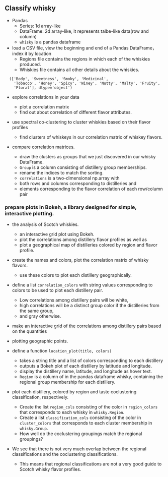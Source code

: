 ## Classify whisky

- Pandas
  - Series: 1d array-like
  - DataFrame: 2d array-like, it represents talbe-like data(row and column)
  - `whisky` is a pandas dataframe
- load a CSV file, view the beginning and end of a Pandas DataFrame， index it by location
  - Regions file contains the regions in which each of the whiskies produced.
  - Whiskies file contains all other details about the whiskies.

```
  (['Body', 'Sweetness', 'Smoky', 'Medicinal',
    'Tobacco', 'Honey', 'Spicy', 'Winey', 'Nutty', 'Malty', 'Fruity',
    'Floral'], dtype='object')
```

- explore correlations in your data
  - plot a correlation matrix
  - find out about correlation of different flavor attributes.

- use spectral co-clustering to cluster whiskies based on their flavor profiles
  - find clusters of whiskeys in our correlation matrix of whiskey flavors.

- compare correlation matrices.
  - draw the clusters as groups that we just discovered in our whisky DataFrame.
  - `Group` is a column consisting of distillery group memberships.
  - rename the indices to match the sorting.
  - `correlations` is a two-dimensional np.array with
  - both rows and columns corresponding to distilleries and
  - elements corresponding to the flavor correlation of each row/column pair

### prepare plots in Bokeh, a library designed for simple, interactive plotting.

- the analysis of Scotch whiskies.
  - an interactive grid plot using Bokeh.
  -  plot the correlations among distillery flavor profiles as well as
  - plot a geographical map of distilleries colored by region and flavor profile.
- create the names and colors, plot the correlation matrix of whisky flavors.
  - use these colors to plot each distillery geographically.

- define a list `correlation_colors` with string values corresponding to colors to be used to plot each distillery pair.
  - Low correlations among distillery pairs will be white,
  - high correlations will be a distinct group color if the distilleries from the same group,
  - and gray otherwise.

- make an interactive grid of the correlations among distillery pairs based on the quantities
- plotting geographic points.

- define a function `location_plot(title, colors)`
  - takes a string title and a list of colors corresponding to each distillery
  - outputs a Bokeh plot of each distillery by latitude and longitude.
  - display the distillery name, latitude, and longitude as hover text.
  - `Region` is a column of in the pandas dataframe whisky, containing the regional group membership for each distillery.

- plot each distillery, colored by region and taste coclustering classification, respectively.
  - Create the list `region_cols` consisting of the color in `region_colors` that corresponds to each whisky in `whisky.Region`.
  - Create a list `classification_cols` consisting of the color in `cluster_colors` that corresponds to each cluster membership in `whisky.Group`.
  -  How well do the coclustering groupings match the regional groupings?

- We see that there is not very much overlap between the regional classifications and the coclustering classifications.
  - This means that regional classifications are not a very good guide to Scotch whisky flavor profiles.

